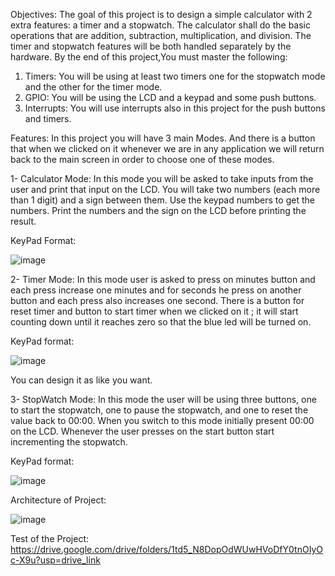 Objectives:
The goal of this project is to design a simple calculator with 2 extra features: a timer and a stopwatch. The calculator shall do the basic operations that are addition, subtraction, multiplication, and division. The timer and stopwatch features will be both handled separately by the hardware. 
By the end of this project,You must master the following: 
1. Timers: You will be using at least two timers one for the stopwatch mode and the other for the timer mode. 
2. GPIO: You will be using the LCD and a keypad and some push buttons. 
3. Interrupts: You will use interrupts also in this project for the push buttons and timers.


Features:
In this project you will have 3 main Modes. And there is a button that when we clicked on it whenever we are in any application we will return back to the main screen in order to choose one of these modes.

1- Calculator Mode:
In this mode you will be asked to take inputs from the user and print that input on the LCD. You will take two numbers (each more than 1 digit) and a sign between them. Use the keypad numbers to get the numbers.
Print the numbers and the sign on the LCD before printing the result.

KeyPad Format:

![image](https://github.com/user-attachments/assets/c482b4b8-b5b0-477b-9e11-cd60632c5452)

2- Timer Mode:
In this mode user is asked to press on minutes button and each press increase one minutes and for seconds he press on another button and each press also increases one second. There is a button for reset timer and button to start timer when we clicked on it ; it will start counting down until it reaches zero so that the blue led will be turned on.

KeyPad format:

![image](https://github.com/user-attachments/assets/e3d21be3-597d-425e-a4da-1feb7aeec19c)

 

You can design it as like you want.


3- StopWatch Mode:
In this mode the user will be using three buttons, one to start the stopwatch, one to pause the stopwatch, and one to reset the value back to 00:00. When you switch to this mode initially present 00:00 on the LCD. 
Whenever the user presses on the start button start incrementing the stopwatch.

KeyPad format:

![image](https://github.com/user-attachments/assets/4a1e7fec-b78e-4ff7-a792-11a69283b2b7)


Architecture of Project:


![image](https://github.com/user-attachments/assets/3ee51799-b5b3-4e47-90ca-5402eccbb437)
 

Test of the Project:
https://drive.google.com/drive/folders/1td5_N8DopOdWUwHVoDfY0tnOIyOc-X9u?usp=drive_link
